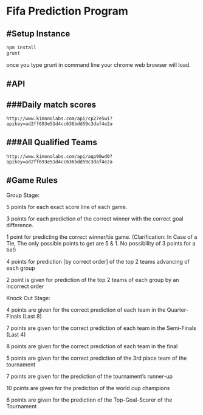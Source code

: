 Fifa Prediction Program
===============

#Setup Instance
---------------------
```sh
npm install
grunt
```
once you type grunt in command line your chrome web browser will load.


#API
------------------

###Daily match scores
---------------------------
```url
http://www.kimonolabs.com/api/cp27e5wi?apikey=ad2ff693e51d4cc636bdd59c3daf4e2a
```

###All Qualified Teams
---------------------------
```url
http://www.kimonolabs.com/api/aqp90wd0?apikey=ad2ff693e51d4cc636bdd59c3daf4e2a
```

#Game Rules
-----------------

Group Stage:

5 points for each exact score line of each game.

3 points for each prediction of the correct winner with the correct goal difference.

1 point for predicting the correct winner/tie game. (Clarification: In Case of a Tie, The only possible points to get are 5 & 1. No possibility of 3 points for a tie!)

4 points for prediction [by correct order] of the top 2 teams advancing of each group

2 point is given for prediction of the top 2 teams of each group by an incorrect order

Knock Out Stage:

4 points are given for the correct prediction of each team in the Quarter-Finals (Last 8)

7 points are given for the correct prediction of each team in the Semi-Finals (Last 4)

8 points are given for the correct prediction of each team in the final

5 points are given for the correct prediction of the 3rd place team of the tournament

7 points are given for the prediction of the tournament’s runner-up

10 points are given for the prediction of the world cup champions

6 points are given for the prediction of the Top-Goal-Scorer of the Tournament
